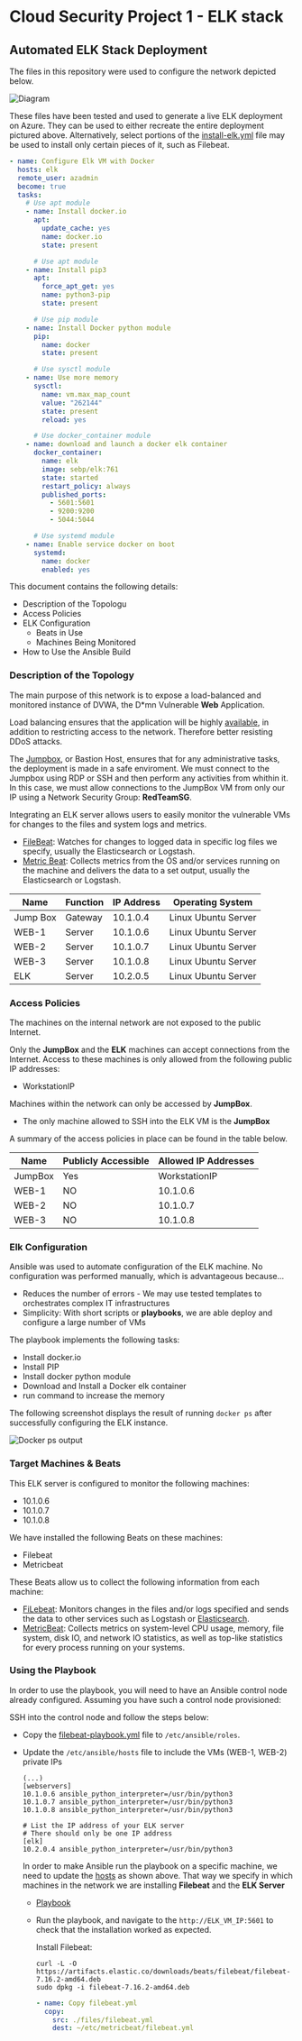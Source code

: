 # Cloud Security Project 1 - ELK stack

## Automated ELK Stack Deployment

The files in this repository were used to configure the network depicted below.

![Diagram](./Resources/Images/diagram.png)

These files have been tested and used to generate a live ELK deployment on Azure. They can be used to either recreate the entire deployment pictured above. Alternatively, select portions of the [install-elk.yml](Resources/Scripts/install-elk.yml) file may be used to install only certain pieces of it, such as Filebeat.

```yaml
- name: Configure Elk VM with Docker
  hosts: elk
  remote_user: azadmin
  become: true
  tasks:
    # Use apt module
    - name: Install docker.io
      apt:
        update_cache: yes
        name: docker.io
        state: present

      # Use apt module
    - name: Install pip3
      apt:
        force_apt_get: yes
        name: python3-pip
        state: present

      # Use pip module
    - name: Install Docker python module
      pip:
        name: docker
        state: present

      # Use sysctl module
    - name: Use more memory
      sysctl:
        name: vm.max_map_count
        value: "262144"
        state: present
        reload: yes

      # Use docker_container module
    - name: download and launch a docker elk container
      docker_container:
        name: elk
        image: sebp/elk:761
        state: started
        restart_policy: always
        published_ports:
          - 5601:5601
          - 9200:9200
          - 5044:5044

      # Use systemd module
    - name: Enable service docker on boot
      systemd:
        name: docker
        enabled: yes        
```



This document contains the following details:
- Description of the Topologu
- Access Policies
- ELK Configuration
  - Beats in Use
  - Machines Being Monitored
- How to Use the Ansible Build


### Description of the Topology

The main purpose of this network is to expose a load-balanced and monitored instance of DVWA, the D*mn Vulnerable **Web** Application.

Load balancing ensures that the application will be highly [available](https://www.fortinet.com/resources/cyberglossary/cia-triad), in addition to restricting access to the network. Therefore better resisting DDoS attacks.

The [Jumpbox](https://docs.microsoft.com/en-us/learn/modules/connect-vm-with-azure-bastion/), or Bastion Host, ensures that for any administrative tasks, the deployment is made in a safe enviroment. We must connect to the Jumpbox using RDP or SSH and then perform any activities from whithin it. In this case, we must allow connections to the JumpBox VM from only our IP using a Network Security Group: **RedTeamSG**. 


Integrating an ELK server allows users to easily monitor the vulnerable VMs for changes to the files and system logs and metrics.

- [FileBeat](https://www.elastic.co/guide/en/beats/filebeat/current/filebeat-overview.html#:~:text=Filebeat%20is%20a%20lightweight%20shipper,Elasticsearch%20or%20Logstash%20for%20indexing): Watches for changes to logged data in specific log files we specify, usually the Elasticsearch or Logstash.
- [Metric Beat](https://www.elastic.co/guide/en/beats/metricbeat/current/metricbeat-overview.html#:~:text=Metricbeat%20is%20a%20lightweight%20shipper,such%20as%20Elasticsearch%20or%20Logstash): Collects metrics from the OS and/or services running on the machine and delivers the data to a set output, usually the Elasticsearch or Logstash.


| Name     | Function | IP Address | Operating System   |
|----------|----------|------------|--------------------|
| Jump Box | Gateway  | 10.1.0.4   | Linux Ubuntu Server|
| WEB-1    | Server   | 10.1.0.6   | Linux Ubuntu Server|
| WEB-2    | Server   | 10.1.0.7   | Linux Ubuntu Server|
| WEB-3    | Server   | 10.1.0.8   | Linux Ubuntu Server|
| ELK      | Server   | 10.2.0.5   | Linux Ubuntu Server|

### Access Policies

The machines on the internal network are not exposed to the public Internet. 

Only the **JumpBox** and the **ELK** machines can accept connections from the Internet. Access to these machines is only allowed from the following public IP addresses:
- WorkstationIP

Machines within the network can only be accessed by **JumpBox**.
  - The only machine allowed to SSH into the ELK VM is the **JumpBox**

A summary of the access policies in place can be found in the table below.

| Name     | Publicly Accessible | Allowed IP Addresses |
|----------|---------------------|----------------------|
| JumpBox  | Yes                 |   WorkstationIP      |
| WEB-1    | NO                  |    10.1.0.6          |
| WEB-2    | NO                  |    10.1.0.7          |
| WEB-3    | NO                  |    10.1.0.8          |

### Elk Configuration

Ansible was used to automate configuration of the ELK machine. No configuration was performed manually, which is advantageous because...
- Reduces the number of errors - We may use tested templates to orchestrates complex IT infrastructures
- Simplicity: With short scripts or **playbooks**, we are able deploy and configure a large number of VMs 

The playbook implements the following tasks:
- Install docker.io
- Install PIP
- Install docker python module
- Download and Install a Docker elk container
- run command to increase the memory

The following screenshot displays the result of running `docker ps` after successfully configuring the ELK instance.

![Docker ps output](/Resources/Images/docker_ps_output.png)

### Target Machines & Beats
This ELK server is configured to monitor the following machines:
- 10.1.0.6 
- 10.1.0.7
- 10.1.0.8

We have installed the following Beats on these machines:
- Filebeat
- Metricbeat

These Beats allow us to collect the following information from each machine:
- [FiLebeat](https://www.elastic.co/beats/filebeat): Monitors changes in the files and/or logs specified and sends the data to other services such as Logstash or [Elasticsearch](https://www.elastic.co/elasticsearch/).
- [MetricBeat](https://www.elastic.co/beats/metricbeat): Collects metrics on system-level CPU usage, memory, file system, disk IO, and network IO statistics, as well as top-like statistics for every process running on your systems.

### Using the Playbook
In order to use the playbook, you will need to have an Ansible control node already configured. Assuming you have such a control node provisioned: 

SSH into the control node and follow the steps below:
- Copy the [filebeat-playbook.yml](Resources/Scripts/filebeat-playbook.yml) file to `/etc/ansible/roles`.
- Update the `/etc/ansible/hosts` file to include the VMs (WEB-1, WEB-2) private IPs

    ``` 
   (...)
    [webservers]
    10.1.0.6 ansible_python_interpreter=/usr/bin/python3
    10.1.0.7 ansible_python_interpreter=/usr/bin/python3
    10.1.0.8 ansible_python_interpreter=/usr/bin/python3

    # List the IP address of your ELK server
    # There should only be one IP address
    [elk]
    10.2.0.4 ansible_python_interpreter=/usr/bin/python3
    ```

    In order to make Ansible run the playbook on a specific machine, we need to update the [hosts](/Resources/Ansible/hosts) as shown above. That way we specify in which machines in the network we are installing **Filebeat** and the **ELK Server**  
  - [Playbook](Resources/Scripts/filebeat-playbook.yml) 

  - Run the playbook, and navigate to the ` http://ELK_VM_IP:5601 ` to check that the installation worked as expected.

    Install Filebeat:

    ```
    curl -L -O https://artifacts.elastic.co/downloads/beats/filebeat/filebeat-7.16.2-amd64.deb
    sudo dpkg -i filebeat-7.16.2-amd64.deb
    ```

    ```yaml
    - name: Copy filebeat.yml
      copy:
        src: ./files/filebeat.yml
        dest: ~/etc/metricbeat/filebeat.yml
    ```
    